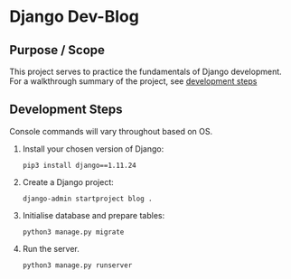 # Django Dev-Blog

## Purpose / Scope

This project serves to practice the fundamentals of Django development.  
For a walkthrough summary of the project, see [development steps](#development-steps)

## Development Steps

Console commands will vary throughout based on OS.

1. Install your chosen version of Django:  
    ```console
    pip3 install django==1.11.24
    ```

2. Create a Django project:
    ```console
    django-admin startproject blog .
    ```

3. Initialise database and prepare tables:
    ```console
    python3 manage.py migrate
    ```

4. Run the server.
    ```console.
    python3 manage.py runserver
    ```